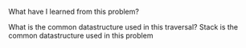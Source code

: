What have I learned from this problem?
    
What is the common datastructure used in this traversal?
    Stack is the common datastructure used in this problem
